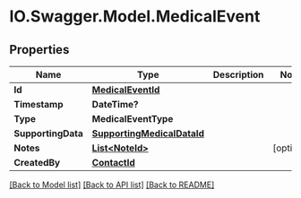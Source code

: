 # IO.Swagger.Model.MedicalEvent
## Properties

Name | Type | Description | Notes
------------ | ------------- | ------------- | -------------
**Id** | [**MedicalEventId**](MedicalEventId.md) |  | 
**Timestamp** | **DateTime?** |  | 
**Type** | **MedicalEventType** |  | 
**SupportingData** | [**SupportingMedicalDataId**](SupportingMedicalDataId.md) |  | 
**Notes** | [**List&lt;NoteId&gt;**](NoteId.md) |  | [optional] 
**CreatedBy** | [**ContactId**](ContactId.md) |  | 

[[Back to Model list]](../README.md#documentation-for-models) [[Back to API list]](../README.md#documentation-for-api-endpoints) [[Back to README]](../README.md)

